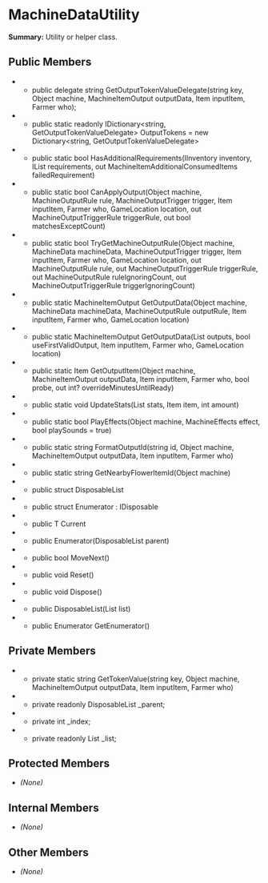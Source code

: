 # MachineDataUtility

**Summary:** Utility or helper class.

## Public Members
- - public delegate string GetOutputTokenValueDelegate(string key, Object machine, MachineItemOutput outputData, Item inputItem, Farmer who);
- - public static readonly IDictionary<string, GetOutputTokenValueDelegate> OutputTokens = new Dictionary<string, GetOutputTokenValueDelegate>
- - public static bool HasAdditionalRequirements(IInventory inventory, IList<MachineItemAdditionalConsumedItems> requirements, out MachineItemAdditionalConsumedItems failedRequirement)
- - public static bool CanApplyOutput(Object machine, MachineOutputRule rule, MachineOutputTrigger trigger, Item inputItem, Farmer who, GameLocation location, out MachineOutputTriggerRule triggerRule, out bool matchesExceptCount)
- - public static bool TryGetMachineOutputRule(Object machine, MachineData machineData, MachineOutputTrigger trigger, Item inputItem, Farmer who, GameLocation location, out MachineOutputRule rule, out MachineOutputTriggerRule triggerRule, out MachineOutputRule ruleIgnoringCount, out MachineOutputTriggerRule triggerIgnoringCount)
- - public static MachineItemOutput GetOutputData(Object machine, MachineData machineData, MachineOutputRule outputRule, Item inputItem, Farmer who, GameLocation location)
- - public static MachineItemOutput GetOutputData(List<MachineItemOutput> outputs, bool useFirstValidOutput, Item inputItem, Farmer who, GameLocation location)
- - public static Item GetOutputItem(Object machine, MachineItemOutput outputData, Item inputItem, Farmer who, bool probe, out int? overrideMinutesUntilReady)
- - public static void UpdateStats(List<StatIncrement> stats, Item item, int amount)
- - public static bool PlayEffects(Object machine, MachineEffects effect, bool playSounds = true)
- - public static string FormatOutputId(string id, Object machine, MachineItemOutput outputData, Item inputItem, Farmer who)
- - public static string GetNearbyFlowerItemId(Object machine)
- - public struct DisposableList<T>
- - public struct Enumerator : IDisposable
- - public T Current
- - public Enumerator(DisposableList<T> parent)
- - public bool MoveNext()
- - public void Reset()
- - public void Dispose()
- - public DisposableList(List<T> list)
- - public Enumerator GetEnumerator()

## Private Members
- - private static string GetTokenValue(string key, Object machine, MachineItemOutput outputData, Item inputItem, Farmer who)
- - private readonly DisposableList<T> _parent;
- - private int _index;
- - private readonly List<T> _list;

## Protected Members
- *(None)*

## Internal Members
- *(None)*

## Other Members
- *(None)*
